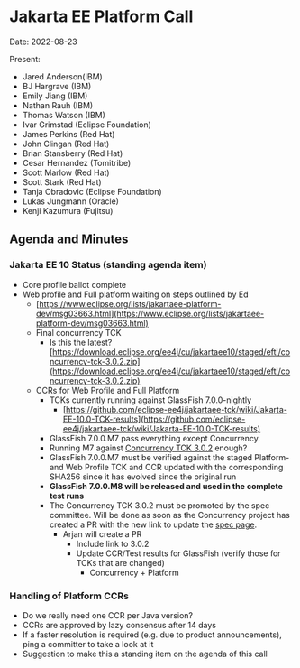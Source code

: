 # Jakarta EE Platform Call

Date: 2022-08-23

Present:

* Jared Anderson(IBM)
* BJ Hargrave (IBM)
* Emily Jiang (IBM)
* Nathan Rauh (IBM)
* Thomas Watson (IBM)
* Ivar Grimstad (Eclipse Foundation)
* James Perkins (Red Hat)
* John Clingan (Red Hat)
* Brian Stansberry (Red Hat)
* Cesar Hernandez (Tomitribe)
* Scott Marlow (Red Hat)
* Scott Stark (Red Hat)
* Tanja Obradovic (Eclipse Foundation)
* Lukas Jungmann (Oracle)
* Kenji Kazumura (Fujitsu)

## Agenda and Minutes

### Jakarta EE 10 Status (standing agenda item)

* Core profile ballot complete
* Web profile and Full platform waiting on steps outlined by Ed
    * [https://www.eclipse.org/lists/jakartaee-platform-dev/msg03663.html](https://www.eclipse.org/lists/jakartaee-platform-dev/msg03663.html) 
    * Final concurrency TCK
        * Is this the latest? [https://download.eclipse.org/ee4j/cu/jakartaee10/staged/eftl/concurrency-tck-3.0.2.zip](https://download.eclipse.org/ee4j/cu/jakartaee10/staged/eftl/concurrency-tck-3.0.2.zip) 
    * CCRs for Web Profile and Full Platform
        * TCKs currently running against GlassFish 7.0.0-nightly
            * [https://github.com/eclipse-ee4j/jakartaee-tck/wiki/Jakarta-EE-10.0-TCK-results](https://github.com/eclipse-ee4j/jakartaee-tck/wiki/Jakarta-EE-10.0-TCK-results) 
        * GlassFish 7.0.0.M7 pass everything except Concurrency.
        * Running M7 against [Concurrency TCK 3.0.2](https://download.eclipse.org/ee4j/cu/jakartaee10/staged/eftl/concurrency-tck-3.0.2.zip) enough?
        * GlassFish 7.0.0.M7 must be verified against the staged Platform- and Web Profile TCK and CCR updated with the corresponding SHA256 since it has evolved since the original run
        * **GlassFish 7.0.0.M8 will be released and used in the complete test runs**
        * The Concurrency TCK 3.0.2 must be promoted by the spec committee. Will be done as soon as the Concurrency project has created a PR with the new link to update the [spec page](https://jakarta.ee/specifications/concurrency/3.0/).
            * Arjan will create a PR
                * Include link to 3.0.2
                * Update CCR/Test results for GlassFish (verify those for TCKs that are changed)
                    * Concurrency + Platform 

### Handling of Platform CCRs

* Do we really need one CCR per Java version?
* CCRs are approved by lazy consensus after 14 days
* If a faster resolution is required (e.g. due to product announcements), ping a committer to take a look at it
* Suggestion to make this a standing item on the agenda of this call